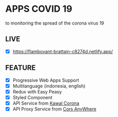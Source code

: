 # APPS COVID 19
to monitoring the spread of the corona virus 19

## LIVE
 - [x] https://flamboyant-brattain-c8274d.netlify.app/

## FEATURE
 - [x] Progressive Web Apps Support
 - [x] Multilanguage (indonesia, english)
 - [x] Redux with Easy Peasy
 - [x] Styled Component
 - [x] API Service from [Kawal Corona](https://kawalcorona.com/)
 - [x] API Proxy Service from [Cors AnyWhere](https://cors-anywhere.herokuapp.com)
